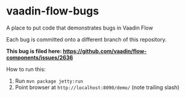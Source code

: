 # vaadin-flow-bugs
A place to put code that demonstrates bugs in Vaadin Flow

Each bug is committed onto a different branch of this repository.

**This bug is filed here: https://github.com/vaadin/flow-components/issues/2636**

How to run this:

1. Run `mvn package jetty:run`
1. Point browser at `http://localhost:8090/demo/` (note trailing slash)
